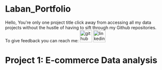 # Laban_Portfolio
Hello,
You're only one project title click away from accessing all my data projects without the hustle of having to sift through my Github repositories. 
To give feedback you can  reach me:
[<img src='https://cdn.jsdelivr.net/npm/simple-icons@3.0.1/icons/github.svg' alt='github' height='40'>](https://github.com/LabanMutua)  [<img src='https://cdn.jsdelivr.net/npm/simple-icons@3.0.1/icons/linkedin.svg' alt='linkedin' height='40'>](https://www.linkedin.com/in/laban-mutua/)  

# Project 1: E-commerce Data analysis

